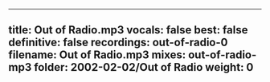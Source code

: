 
---
title: Out of Radio.mp3
vocals: false
best: false
definitive: false
recordings: out-of-radio-0
filename: Out of Radio.mp3
mixes: out-of-radio-mp3
folder: 2002-02-02/Out of Radio
weight: 0
---
